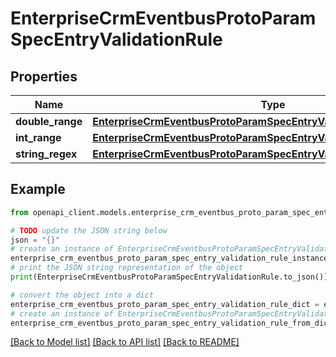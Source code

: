 # EnterpriseCrmEventbusProtoParamSpecEntryValidationRule


## Properties

Name | Type | Description | Notes
------------ | ------------- | ------------- | -------------
**double_range** | [**EnterpriseCrmEventbusProtoParamSpecEntryValidationRuleDoubleRange**](EnterpriseCrmEventbusProtoParamSpecEntryValidationRuleDoubleRange.md) |  | [optional] 
**int_range** | [**EnterpriseCrmEventbusProtoParamSpecEntryValidationRuleIntRange**](EnterpriseCrmEventbusProtoParamSpecEntryValidationRuleIntRange.md) |  | [optional] 
**string_regex** | [**EnterpriseCrmEventbusProtoParamSpecEntryValidationRuleStringRegex**](EnterpriseCrmEventbusProtoParamSpecEntryValidationRuleStringRegex.md) |  | [optional] 

## Example

```python
from openapi_client.models.enterprise_crm_eventbus_proto_param_spec_entry_validation_rule import EnterpriseCrmEventbusProtoParamSpecEntryValidationRule

# TODO update the JSON string below
json = "{}"
# create an instance of EnterpriseCrmEventbusProtoParamSpecEntryValidationRule from a JSON string
enterprise_crm_eventbus_proto_param_spec_entry_validation_rule_instance = EnterpriseCrmEventbusProtoParamSpecEntryValidationRule.from_json(json)
# print the JSON string representation of the object
print(EnterpriseCrmEventbusProtoParamSpecEntryValidationRule.to_json())

# convert the object into a dict
enterprise_crm_eventbus_proto_param_spec_entry_validation_rule_dict = enterprise_crm_eventbus_proto_param_spec_entry_validation_rule_instance.to_dict()
# create an instance of EnterpriseCrmEventbusProtoParamSpecEntryValidationRule from a dict
enterprise_crm_eventbus_proto_param_spec_entry_validation_rule_from_dict = EnterpriseCrmEventbusProtoParamSpecEntryValidationRule.from_dict(enterprise_crm_eventbus_proto_param_spec_entry_validation_rule_dict)
```
[[Back to Model list]](../README.md#documentation-for-models) [[Back to API list]](../README.md#documentation-for-api-endpoints) [[Back to README]](../README.md)


